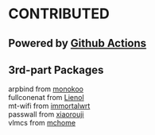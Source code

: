 # CONTRIBUTED  
## Powered by [Github Actions](https://github.com/P3TERX/Actions-OpenWrt)<br/>  
## 3rd-part Packages  
arpbind from [monokoo](https://github.com/monokoo/luci-app-arpbind)<br/>
fullconenat from [Lienol](https://github.com/Lienol/openwrt/tree/main/package/network/fullconenat)<br/>
mt-wifi from [immortalwrt](https://github.com/immortalwrt/immortalwrt/tree/openwrt-21.02/package/kernel/mt-drivers)<br/>
passwall from [xiaorouji](https://github.com/xiaorouji/openwrt-passwall)<br/>
vlmcs from [mchome](https://github.com/mchome/luci-app-vlmcsd)<br/>


